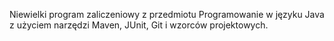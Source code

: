 Niewielki program zaliczeniowy z przedmiotu Programowanie w języku Java z użyciem narzędzi Maven, JUnit, Git i wzorców projektowych.
